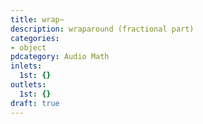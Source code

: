 ```yaml
---
title: wrap~
description: wraparound (fractional part)
categories:
- object
pdcategory: Audio Math
inlets:
  1st: {}
outlets:
  1st: {}
draft: true
---
```


